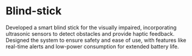 # Blind-stick
Developed a smart blind stick for the visually impaired, incorporating ultrasonic sensors to detect obstacles and provide haptic feedback. Designed the system to ensure safety and ease of use, with features like real-time alerts and low-power consumption for extended battery life.
